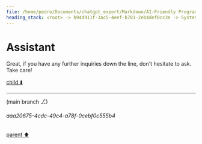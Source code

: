 ```yaml
---
file: /home/pedro/Documents/chatgpt_export/Markdown/AI-Friendly Programming Language.md
heading_stack: <root> -> b94d911f-3ac5-4eef-b701-2eb4def0cc3e -> System -> bd104c7b-8e42-4d87-8430-e4d7f8b03a46 -> System -> aaa29bc8-0f53-458f-8af0-b184dfe8e8b1 -> User -> d603f0c4-c267-4fbd-82a4-b50cdedd013f -> Assistant -> Considerations: -> Possibilities: -> aaa29f81-50fe-4ed9-8a62-cba2b8d99f33 -> User -> 64b89f1a-d9c0-41bc-9a7f-ac09a7735d61 -> Assistant -> Syntax Design -> Semantics -> Execution and Verification -> Language Model-Specific Features -> Novel Opportunities -> aaa287c2-e938-4a24-a0ee-53e6b858fa81 -> User -> c499f56a-0a01-4d06-b2c4-c24756f2fc4d -> Assistant -> Syntax Design Example: Token Minimization -> Context-Free Syntax Example -> Semantics Example: Lazy Evaluation -> Execution and Verification Example: Built-in Test Cases -> Language Model-Specific Features Example: Heuristic Annotations -> Novel Opportunities Example: Adaptive Syntax -> aaa25b4b-544f-4f12-bb08-922c95b8d61f -> User -> 2c4244bc-939c-42fc-b95b-9cbaaee07adb -> Assistant -> aaa2b461-d2f4-4c76-aaae-93f67a2404c8 -> User -> c48bc647-8be4-4f19-93a8-48b79792046f -> Assistant -> aaa20b4e-ff40-467a-aec6-71fcae7716bb -> User -> 14a09242-fb71-43e9-9939-ae2cfa6bc905 -> Assistant -> aaa241af-b63c-45bb-8d02-31eb246c993b -> User -> 2cefea3c-b327-46ce-8803-fc25bdc209e5 -> Assistant
---
```

# Assistant

Great, if you have any further inquiries down the line, don't hesitate to ask. Take care!

[child ⬇️](#aaa20675-4cdc-49c4-a78f-0cebf0c555b4)

---

(main branch ⎇)
###### aaa20675-4cdc-49c4-a78f-0cebf0c555b4
[parent ⬆️](#2cefea3c-b327-46ce-8803-fc25bdc209e5)
